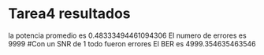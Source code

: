 # Tarea4 resultados
la potencia promedio es 0.48333494461094306
El numero de errores es 9999 #Con un SNR de 1 todo fueron errores 
El BER es 4999.354635463546

